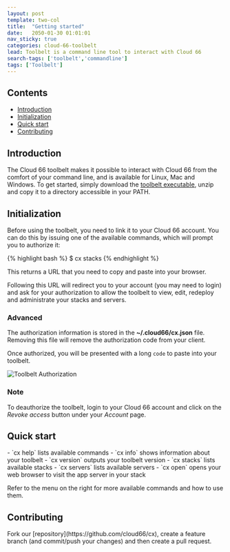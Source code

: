 ```yaml
---
layout: post
template: two-col
title:  "Getting started"
date:   2050-01-30 01:01:01
nav_sticky: true
categories: cloud-66-toolbelt
lead: Toolbelt is a command line tool to interact with Cloud 66
search-tags: ['toolbelt','commandline']
tags: ['Toolbelt']
---
```


<h2>Contents</h2>
<ul class="page-toc">
	<li>
		<a href="#intro">Introduction</a>
	</li>
	<li>
		<a href="#init">Initialization</a>
	</li>
	<li>
		<a href="#quick">Quick start</a>
	</li>
	<li>
		<a href="#contrib">Contributing</a>
	</li>
</ul>

<h2 id="intro">Introduction</h2>

The Cloud 66 toolbelt makes it possible to interact with Cloud 66 from the comfort of your command line, and is available for Linux, Mac and Windows. To get started, simply download the <a href="https://app.cloud66.com/toolbelt" target="_blank">toolbelt executable</a>, unzip and copy it to a directory accessible in your PATH.

<h2 id="init">Initialization</h2>
Before using the toolbelt, you need to link it to your Cloud 66 account. You can do this by issuing one of the available commands, which will prompt you to authorize it:

{% highlight bash %}
$ cx stacks
{% endhighlight %}

This returns a URL that you need to copy and paste into your browser.

Following this URL will redirect you to your account (you may need to login) and ask for your authorization to allow the toolbelt to view, edit, redeploy and administrate your stacks and servers.

<div class="notice">
	<h3>Advanced</h3>
    <p>The authorization information is stored in the <b>~/.cloud66/cx.json</b> file. Removing this file will remove the authorization code from your client.</p>
</div>

Once authorized, you will be presented with a long `code` to paste into your toolbelt.

![Toolbelt Authorization](http://cdn.cloud66.com/images/help/toolbelt_authorization.png)

<div class="notice notice-warning">
	<h3>Note</h3>
    <p>To deauthorize the toolbelt, login to your Cloud 66 account and click on the <i>Revoke access</i> button under your <i>Account</i> page.</p>
</div>

<h2 id="quick">Quick start</h2>
- `cx help` lists available commands
- `cx info` shows information about your toolbelt
- `cx version` outputs your toolbelt version
- `cx stacks` lists available stacks
- `cx servers` lists available servers
- `cx open` opens your web browser to visit the app server in your stack

Refer to the menu on the right for more available commands and how to use them.

<h2 id="contrib">Contributing</h2>
Fork our [repository](https://github.com/cloud66/cx), create a feature branch (and commit/push your changes) and then create a pull request.
